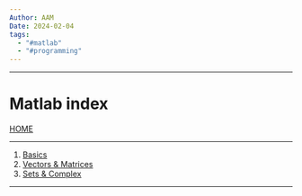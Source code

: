 ```yaml
---
Author: AAM
Date: 2024-02-04
tags:
  - "#matlab"
  - "#programming"
---
```

---
# Matlab index

[HOME](/README.md)

---
1. [Basics](data/01_basics.md)
2. [Vectors & Matrices](data/02_vectors.md)
3. [Sets & Complex](data/03_sets.md)
---
